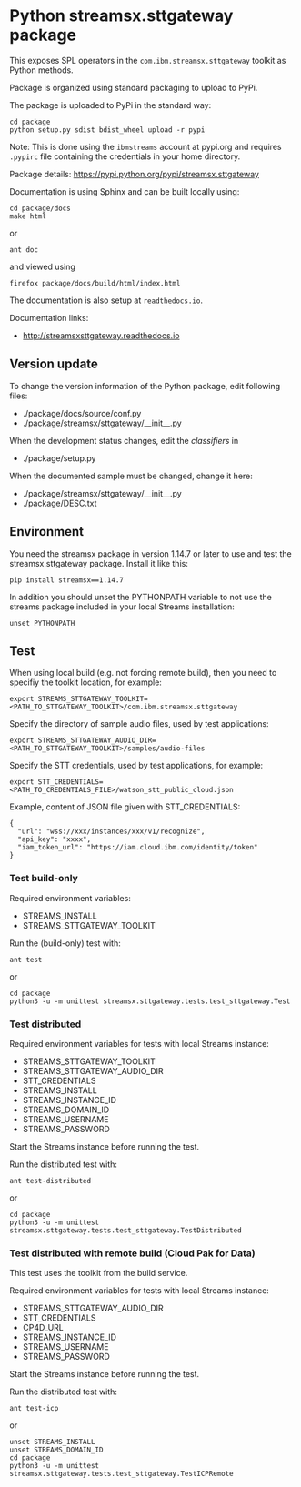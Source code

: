 # Python streamsx.sttgateway package

This exposes SPL operators in the `com.ibm.streamsx.sttgateway` toolkit as Python methods.

Package is organized using standard packaging to upload to PyPi.

The package is uploaded to PyPi in the standard way:
```
cd package
python setup.py sdist bdist_wheel upload -r pypi
```
Note: This is done using the `ibmstreams` account at pypi.org and requires `.pypirc` file containing the credentials in your home directory.

Package details: https://pypi.python.org/pypi/streamsx.sttgateway

Documentation is using Sphinx and can be built locally using:
```
cd package/docs
make html
```

or

    ant doc

and viewed using
```
firefox package/docs/build/html/index.html
```

The documentation is also setup at `readthedocs.io`.

Documentation links:
* http://streamsxsttgateway.readthedocs.io

## Version update

To change the version information of the Python package, edit following files:

- ./package/docs/source/conf.py
- ./package/streamsx/sttgateway/\_\_init\_\_.py

When the development status changes, edit the *classifiers* in

- ./package/setup.py

When the documented sample must be changed, change it here:

- ./package/streamsx/sttgateway/\_\_init\_\_.py
- ./package/DESC.txt

## Environment

You need the streamsx package in version 1.14.7 or later to use and test the streamsx.sttgateway package. Install it like this:

    pip install streamsx==1.14.7

In addition you should unset the PYTHONPATH variable to not use the streams package included in your local Streams installation:

    unset PYTHONPATH
    
## Test

When using local build (e.g. not forcing remote build), then you need to specifiy the toolkit location, for example:

    export STREAMS_STTGATEWAY_TOOLKIT=<PATH_TO_STTGATEWAY_TOOLKIT>/com.ibm.streamsx.sttgateway

Specify the directory of sample audio files, used by test applications:

    export STREAMS_STTGATEWAY_AUDIO_DIR=<PATH_TO_STTGATEWAY_TOOLKIT>/samples/audio-files

Specify the STT credentials, used by test applications, for example:

    export STT_CREDENTIALS=<PATH_TO_CREDENTIALS_FILE>/watson_stt_public_cloud.json

Example, content of JSON file given with STT_CREDENTIALS:

```
{
  "url": "wss://xxx/instances/xxx/v1/recognize",
  "api_key": "xxxx",
  "iam_token_url": "https://iam.cloud.ibm.com/identity/token"
}
```


### Test build-only

Required environment variables:

* STREAMS_INSTALL
* STREAMS_STTGATEWAY_TOOLKIT

Run the (build-only) test with:

    ant test

or 

```
cd package
python3 -u -m unittest streamsx.sttgateway.tests.test_sttgateway.Test
```

### Test distributed

Required environment variables for tests with local Streams instance:

* STREAMS_STTGATEWAY_TOOLKIT
* STREAMS_STTGATEWAY_AUDIO_DIR
* STT_CREDENTIALS
* STREAMS_INSTALL
* STREAMS_INSTANCE_ID
* STREAMS_DOMAIN_ID
* STREAMS_USERNAME
* STREAMS_PASSWORD

Start the Streams instance before running the test.

Run the distributed test with:

    ant test-distributed

or

```
cd package
python3 -u -m unittest streamsx.sttgateway.tests.test_sttgateway.TestDistributed
```

### Test distributed with remote build (Cloud Pak for Data)

This test uses the toolkit from the build service.

Required environment variables for tests with local Streams instance:

* STREAMS_STTGATEWAY_AUDIO_DIR
* STT_CREDENTIALS
* CP4D_URL
* STREAMS_INSTANCE_ID
* STREAMS_USERNAME
* STREAMS_PASSWORD

Start the Streams instance before running the test.

Run the distributed test with:

    ant test-icp

or

```
unset STREAMS_INSTALL
unset STREAMS_DOMAIN_ID
cd package
python3 -u -m unittest streamsx.sttgateway.tests.test_sttgateway.TestICPRemote
```

